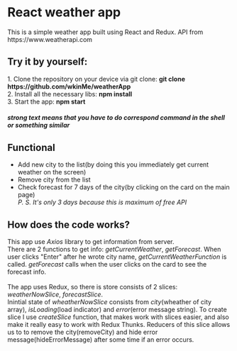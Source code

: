 <h1>React weather app</h1>
This is a simple weather app built using React and Redux. API from https://www.weatherapi.com
<h2>Try it by yourself: </h2>
1. Clone the repository on your device via git clone: <b>git clone https://github.com/wkinMe/weatherApp</b><br>
2. Install all the necessary libs: <b>npm install</b></br>
3. Start the app: <b>npm start</b>
<h5>strong text means that you have to do correspond command in the shell or something similar</h5>
<h2>Functional</h2>
<ul>
  <li>Add new city to the list(by doing this you immediately get current weather on the screen)</li>
  <li>Remove city from the list</li>
  <li>Check forecast for 7 days of the city(by clicking on the card on the main page)<br><i>P. S. It's only 3 days because this is maximum of free API</i></li>
</ul>
<h2>How does the code works?</h2>
This app use <i>Axios</i> library to get information from server.<br>There are 2 functions to get info: <i>getCurrentWeather</i>, <i>getForecast</i>. When user clicks "Enter" after he wrote city name, <i>getCurrentWeatherFunction</i> is called. <i>getForecast</i> calls when the user clicks on the card to see the forecast info.
<br><br>
The app uses Redux, so there is store consists of 2 slices: <i>weatherNowSlice</i>, <i>forecastSlice</i>.<br>
Inintial state of <i>wheatherNowSlice</i> consists from <i>city</i>(wheather of city array), <i>isLoading</i>(load indicator) and <i>error</i>(error message string). To create slice I use <i>createSlice</i> function, that makes work with slices easier, and also make it really easy to work with Redux Thunks. Reducers of this slice allows us to to remove the city(removeCity) and hide error message(hideErrorMessage) after some time if an error occurs.
